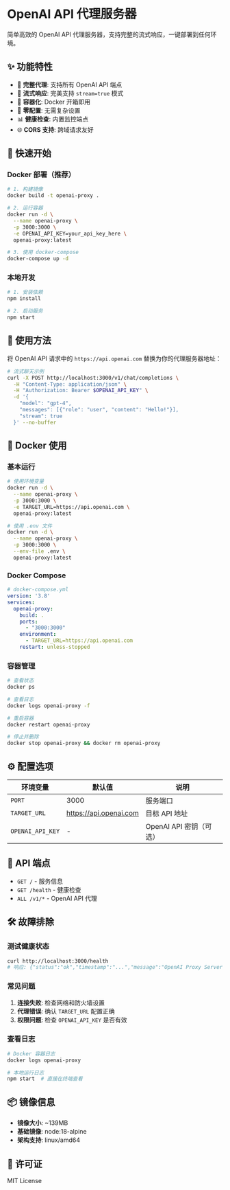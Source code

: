 # OpenAI API 代理服务器

简单高效的 OpenAI API 代理服务器，支持完整的流式响应，一键部署到任何环境。

## ✨ 功能特性

- 🚀 **完整代理**: 支持所有 OpenAI API 端点
- 🌊 **流式响应**: 完美支持 `stream=true` 模式
- 🐳 **容器化**: Docker 开箱即用
- 🔧 **零配置**: 无需复杂设置
- 📊 **健康检查**: 内置监控端点
- 🌐 **CORS 支持**: 跨域请求友好

## 🚀 快速开始

### Docker 部署（推荐）

```bash
# 1. 构建镜像
docker build -t openai-proxy .

# 2. 运行容器
docker run -d \
  --name openai-proxy \
  -p 3000:3000 \
  -e OPENAI_API_KEY=your_api_key_here \
  openai-proxy:latest

# 3. 使用 docker-compose
docker-compose up -d
```

### 本地开发

```bash
# 1. 安装依赖
npm install

# 2. 启动服务
npm start
```

## 🔧 使用方法

将 OpenAI API 请求中的 `https://api.openai.com` 替换为你的代理服务器地址：

```bash
# 流式聊天示例
curl -X POST http://localhost:3000/v1/chat/completions \
  -H "Content-Type: application/json" \
  -H "Authorization: Bearer $OPENAI_API_KEY" \
  -d '{
    "model": "gpt-4",
    "messages": [{"role": "user", "content": "Hello!"}],
    "stream": true
  }' --no-buffer
```

## 🐳 Docker 使用

### 基本运行

```bash
# 使用环境变量
docker run -d \
  --name openai-proxy \
  -p 3000:3000 \
  -e TARGET_URL=https://api.openai.com \
  openai-proxy:latest

# 使用 .env 文件
docker run -d \
  --name openai-proxy \
  -p 3000:3000 \
  --env-file .env \
  openai-proxy:latest
```

### Docker Compose

```yaml
# docker-compose.yml
version: '3.8'
services:
  openai-proxy:
    build: .
    ports:
      - "3000:3000"
    environment:
      - TARGET_URL=https://api.openai.com
    restart: unless-stopped
```

### 容器管理

```bash
# 查看状态
docker ps

# 查看日志
docker logs openai-proxy -f

# 重启容器
docker restart openai-proxy

# 停止并删除
docker stop openai-proxy && docker rm openai-proxy
```

## ⚙️ 配置选项

| 环境变量 | 默认值 | 说明 |
|---------|--------|------|
| `PORT` | 3000 | 服务端口 |
| `TARGET_URL` | https://api.openai.com | 目标 API 地址 |
| `OPENAI_API_KEY` | - | OpenAI API 密钥（可选） |

## 📡 API 端点

- `GET /` - 服务信息
- `GET /health` - 健康检查
- `ALL /v1/*` - OpenAI API 代理

## 🛠️ 故障排除

### 测试健康状态

```bash
curl http://localhost:3000/health
# 响应: {"status":"ok","timestamp":"...","message":"OpenAI Proxy Server is running"}
```

### 常见问题

1. **连接失败**: 检查网络和防火墙设置
2. **代理错误**: 确认 `TARGET_URL` 配置正确
3. **权限问题**: 检查 `OPENAI_API_KEY` 是否有效

### 查看日志

```bash
# Docker 容器日志
docker logs openai-proxy

# 本地运行日志
npm start  # 直接在终端查看
```

## 📦 镜像信息

- **镜像大小**: ~139MB
- **基础镜像**: node:18-alpine
- **架构支持**: linux/amd64

## 📄 许可证

MIT License
